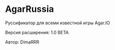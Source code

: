# AgarRussia
Руссификатор для всеми известной игры Agar.IO

Версия расширения: 1.0 BETA

Автор: DimaRRR
